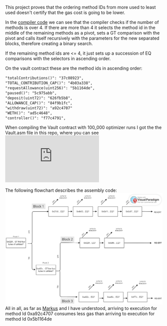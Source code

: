 This project proves that the ordering method IDs from more used to least used doesn't certify that the gas cost is going to be lower.

In the [compiler code](https://github.com/ethereum/solidity/blob/0cb279494a9af0938dfbf2ca5d0b21115198e8bb/libsolidity/codegen/ContractCompiler.cpp#LL326C1-L388C2) we can see that the compiler checks if the number of methods is over 4. If there are more than 4 it selects the method id in the middle of the remaining methods as a pivot, sets a GT comparison with the pivot and calls itself recursively with the parameters for the new separated blocks, therefore creating a binary search.

If the remaining method ids are <= 4, it just sets up a succession of EQ comparisons with the selectors in ascending order.

On the vault contract these are the method ids in ascending order:

```
"totalContributions()": "37c08923",
"TOTAL_CONTRIBUTION_CAP()": "4b03a338",
"requestAllowance(uint256)": "5b1164de",
"paused()": "5c975abb",
"deposit(uint72)": "626fb5b8",
"ALLOWANCE_CAP()": "84f9b1fc",
"withdraw(uint72)": "a92c4707"
"WETH()": "ad5c4648",
"controller()": "f77c4791",
```

When compiling the Vault contract with 100_000 optimizer runs I got the the Vault.asm file in this repo, where you can see ![the binary search algorithm in assembly.](https://github.com/0xArcturus/binarysearch/blob/40b4e8983d12b286fc56d7d484dc3ae8d1332943/Vault.asm#LL274C1-L344C13)

The following flowchart describes the assembly code:
![flowchart](flowchart.jpg)
All in all, as far as [Markus](https://github.com/MarkuSchick) and I have understood, arriving to execution for method Id 0xa92c4707 consumes less gas than arriving to execution for method Id 0x5b1164de
